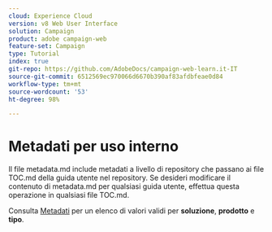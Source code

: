 ```yaml
---
cloud: Experience Cloud
version: v8 Web User Interface
solution: Campaign
product: adobe campaign-web
feature-set: Campaign
type: Tutorial
index: true
git-repo: https://github.com/AdobeDocs/campaign-web-learn.it-IT
source-git-commit: 6512569ec970066d6670b390af83afdbfeae0d84
workflow-type: tm+mt
source-wordcount: '53'
ht-degree: 98%

---
```



# Metadati per uso interno

Il file metadata.md include metadati a livello di repository che passano ai file TOC.md della guida utente nel repository. Se desideri modificare il contenuto di metadata.md per qualsiasi guida utente, effettua questa operazione in qualsiasi file TOC.md.

Consulta [Metadati](https://experienceleague.adobe.com/docs/authoring-guide-exl/using/editing/user-guide-setup/metadata.html?lang=it) per un elenco di valori validi per **soluzione**, **prodotto** e **tipo**.
